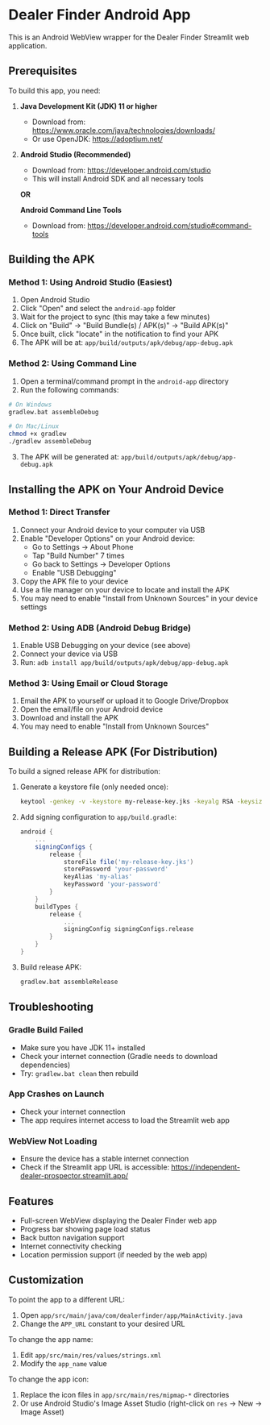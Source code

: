 # Dealer Finder Android App

This is an Android WebView wrapper for the Dealer Finder Streamlit web application.

## Prerequisites

To build this app, you need:

1. **Java Development Kit (JDK) 11 or higher**
   - Download from: https://www.oracle.com/java/technologies/downloads/
   - Or use OpenJDK: https://adoptium.net/

2. **Android Studio (Recommended)**
   - Download from: https://developer.android.com/studio
   - This will install Android SDK and all necessary tools

   **OR**

   **Android Command Line Tools**
   - Download from: https://developer.android.com/studio#command-tools

## Building the APK

### Method 1: Using Android Studio (Easiest)

1. Open Android Studio
2. Click "Open" and select the `android-app` folder
3. Wait for the project to sync (this may take a few minutes)
4. Click on "Build" → "Build Bundle(s) / APK(s)" → "Build APK(s)"
5. Once built, click "locate" in the notification to find your APK
6. The APK will be at: `app/build/outputs/apk/debug/app-debug.apk`

### Method 2: Using Command Line

1. Open a terminal/command prompt in the `android-app` directory
2. Run the following commands:

```bash
# On Windows
gradlew.bat assembleDebug

# On Mac/Linux
chmod +x gradlew
./gradlew assembleDebug
```

3. The APK will be generated at: `app/build/outputs/apk/debug/app-debug.apk`

## Installing the APK on Your Android Device

### Method 1: Direct Transfer

1. Connect your Android device to your computer via USB
2. Enable "Developer Options" on your Android device:
   - Go to Settings → About Phone
   - Tap "Build Number" 7 times
   - Go back to Settings → Developer Options
   - Enable "USB Debugging"
3. Copy the APK file to your device
4. Use a file manager on your device to locate and install the APK
5. You may need to enable "Install from Unknown Sources" in your device settings

### Method 2: Using ADB (Android Debug Bridge)

1. Enable USB Debugging on your device (see above)
2. Connect your device via USB
3. Run: `adb install app/build/outputs/apk/debug/app-debug.apk`

### Method 3: Using Email or Cloud Storage

1. Email the APK to yourself or upload it to Google Drive/Dropbox
2. Open the email/file on your Android device
3. Download and install the APK
4. You may need to enable "Install from Unknown Sources"

## Building a Release APK (For Distribution)

To build a signed release APK for distribution:

1. Generate a keystore file (only needed once):
   ```bash
   keytool -genkey -v -keystore my-release-key.jks -keyalg RSA -keysize 2048 -validity 10000 -alias my-alias
   ```

2. Add signing configuration to `app/build.gradle`:
   ```gradle
   android {
       ...
       signingConfigs {
           release {
               storeFile file('my-release-key.jks')
               storePassword 'your-password'
               keyAlias 'my-alias'
               keyPassword 'your-password'
           }
       }
       buildTypes {
           release {
               ...
               signingConfig signingConfigs.release
           }
       }
   }
   ```

3. Build release APK:
   ```bash
   gradlew.bat assembleRelease
   ```

## Troubleshooting

### Gradle Build Failed
- Make sure you have JDK 11+ installed
- Check your internet connection (Gradle needs to download dependencies)
- Try: `gradlew.bat clean` then rebuild

### App Crashes on Launch
- Check your internet connection
- The app requires internet access to load the Streamlit web app

### WebView Not Loading
- Ensure the device has a stable internet connection
- Check if the Streamlit app URL is accessible: https://independent-dealer-prospector.streamlit.app/

## Features

- Full-screen WebView displaying the Dealer Finder web app
- Progress bar showing page load status
- Back button navigation support
- Internet connectivity checking
- Location permission support (if needed by the web app)

## Customization

To point the app to a different URL:
1. Open `app/src/main/java/com/dealerfinder/app/MainActivity.java`
2. Change the `APP_URL` constant to your desired URL

To change the app name:
1. Edit `app/src/main/res/values/strings.xml`
2. Modify the `app_name` value

To change the app icon:
1. Replace the icon files in `app/src/main/res/mipmap-*` directories
2. Or use Android Studio's Image Asset Studio (right-click on `res` → New → Image Asset) 